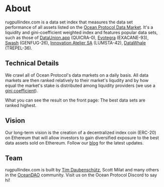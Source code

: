# About

rugpullindex.com is a data set index that measures the data set performance of
all assets listed on the [Ocean Protocol Data
Market](https://market.oceanprotocol.com). It's a liquidity and
gini-coefficient weighted index and features popular data sets, such as those
of [DataUnion.app](https://dataunion.app/) (QUICRA-0),
[Evotegra](https://www.evotegra.de) (EXACANE-93), [Swash](https://swashapp.io/)
(GENFUG-26), [Innovation Atelier SA](https://innovationatelier.com/)
(LUMSTA-42), [DataWhale](https://datawhale.online) (TREPEL-36).

## Technical Details

We crawl all of Ocean Protocol's data markets on a daily basis.  All data
markets are then ranked relatively to their market's liqudity and by how equal
the market's stake is distributed among liquidity providers (we use a [gini
coefficient](https://en.wikipedia.org/w/index.php?title=Gini_coefficient&oldid=985147212)).

What you can see the result on the front page: The best data sets are ranked
highest.

## Vision

Our long-term vision is the creation of a decentralized index coin (ERC-20) on
Ethereum that will allow investors to gain diversified exposure to the best
data assets sold on Ethereum. Follow our [blog](/blog) for the latest updates.

## Team

rugpullindex.com is built by [Tim Daubenschütz](https://timdaub.github.io),
Scott Milat and many others in the [OceanDAO](https://oceanprotocol.com/dao/)
community. Visit us on the Ocean Protocol Discord to say hi!
